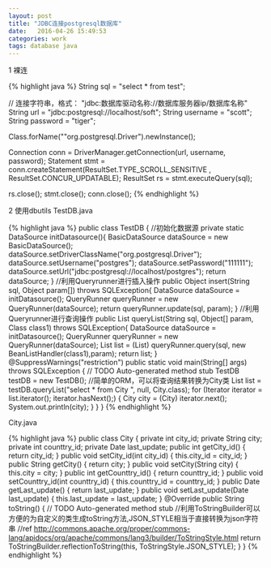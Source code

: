 ```yaml
---
layout: post
title: "JDBC连接postgresql数据库"
date:   2016-04-26 15:49:53
categories: work
tags: database java
---
```


1 裸连

{% highlight java %}
String sql = "select * from test";

// 连接字符串，格式： "jdbc:数据库驱动名称://数据库服务器ip/数据库名称"
String url = "jdbc:postgresql://localhost/soft";
String username = "scott";
String password = "tiger";

Class.forName(""org.postgresql.Driver").newInstance();

Connection conn = DriverManager.getConnection(url, username, password); 
Statement  stmt = conn.createStatement(ResultSet.TYPE_SCROLL_SENSITIVE
                                     , ResultSet.CONCUR_UPDATABLE);
ResultSet  rs   = stmt.executeQuery(sql);

rs.close();
stmt.close();
conn.close();
{% endhighlight %}

2 使用dbutils
TestDB.java

{% highlight java %}
public class TestDB {
  //初始化数据源
	private  static DataSource initDatasource(){
		BasicDataSource dataSource = new BasicDataSource();
		dataSource.setDriverClassName("org.postgresql.Driver");
		dataSource.setUsername("postgres");
		dataSource.setPassword("111111");
		dataSource.setUrl("jdbc:postgresql://localhost/postgres");
		return dataSource;
	}
	//利用Queryrunner进行插入操作
	public Object insert(String sql, Object param[]) throws SQLException{
		DataSource dataSource = initDatasource();
		QueryRunner queryRunner = new QueryRunner(dataSource);
		return queryRunner.update(sql, param);
	}
	//利用Queryrunner进行查询操作
	public List<City> queryList(String sql, Object[] param, Class class1) throws SQLException{
		DataSource dataSource = initDatasource();
		QueryRunner queryRunner = new QueryRunner(dataSource);
		List<City> list = (List<City>) queryRunner.query(sql, new BeanListHandler<City>(class1),param);
		return list;
	} 
	@SuppressWarnings("restriction")
	public static void main(String[] args) throws SQLException {
		// TODO Auto-generated method stub
		TestDB testDB = new TestDB();
		//简单的ORM，可以将查询结果转换为City类
		List<City> list = testDB.queryList("select * from City ", null, City.class);
		for (Iterator iterator = list.iterator(); iterator.hasNext();) {
			City city = (City) iterator.next();
			System.out.println(city);
		}
	}
}
{% endhighlight %}

City.java

{% highlight java %}
public class City {
	private int city_id;
	private String city;
	private int counttry_id;
	private Date last_update;
	public int getCity_id() {
		return city_id;
	}
	public void setCity_id(int city_id) {
		this.city_id = city_id;
	}
	public String getCity() {
		return city;
	}
	public void setCity(String city) {
		this.city = city;
	}
	public int getCounttry_id() {
		return counttry_id;
	}
	public void setCounttry_id(int counttry_id) {
		this.counttry_id = counttry_id;
	}
	public Date getLast_update() {
		return last_update;
	}
	public void setLast_update(Date last_update) {
		this.last_update = last_update;
	}
	@Override
	public String toString() {
		// TODO Auto-generated method stub
		//利用ToStringBuilder可以方便的为自定义的类生成toString方法,JSON_STYLE相当于直接转换为json字符串
		//ref http://commons.apache.org/proper/commons-lang/apidocs/org/apache/commons/lang3/builder/ToStringStyle.html
		return ToStringBuilder.reflectionToString(this, ToStringStyle.JSON_STYLE);
	}
}
{% endhighlight %}